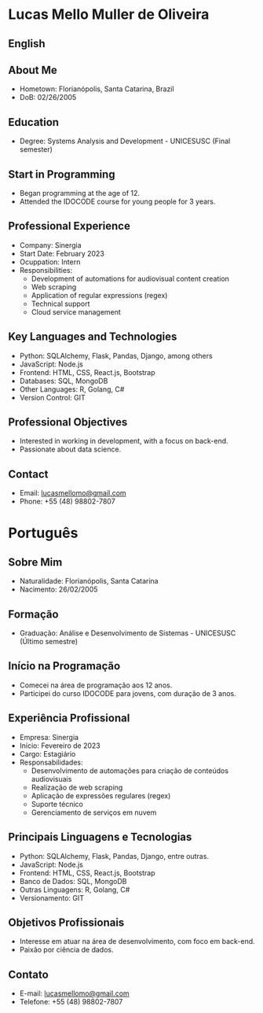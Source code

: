 # Lucas Mello Muller de Oliveira
## English
## About Me
- Hometown: Florianópolis, Santa Catarina, Brazil
- DoB: 02/26/2005

## Education
- Degree: Systems Analysis and Development - UNICESUSC (Final semester)

## Start in Programming

- Began programming at the age of 12.
- Attended the IDOCODE course for young people for 3 years.

## Professional Experience
- Company: Sinergia
- Start Date: February 2023
- Ocuppation: Intern 
- Responsibilities:
    - Development of automations for audiovisual content creation
    - Web scraping
    - Application of regular expressions (regex)
    - Technical support
    - Cloud service management

## Key Languages and Technologies
- Python: SQLAlchemy, Flask, Pandas, Django, among others
- JavaScript: Node.js
- Frontend: HTML, CSS, React.js, Bootstrap
- Databases: SQL, MongoDB
- Other Languages: R, Golang, C#
- Version Control: GIT

## Professional Objectives
- Interested in working in development, with a focus on back-end.
- Passionate about data science.

## Contact
- Email: lucasmellomo@gmail.com
- Phone: +55 (48) 98802-7807


# Português
## Sobre Mim
- Naturalidade: Florianópolis, Santa Catarina
- Nacimento: 26/02/2005

## Formação
- Graduação: Análise e Desenvolvimento de Sistemas - UNICESUSC (Último semestre)

## Início na Programação

- Comecei na área de programação aos 12 anos.
- Participei do curso IDOCODE para jovens, com duração de 3 anos.

## Experiência Profissional
- Empresa: Sinergia
- Início: Fevereiro de 2023
- Cargo: Estagiário 
- Responsabilidades:
    - Desenvolvimento de automações para criação de conteúdos audiovisuais
    - Realização de web scraping
    - Aplicação de expressões regulares (regex)
    - Suporte técnico
    - Gerenciamento de serviços em nuvem

## Principais Linguagens e Tecnologias
- Python: SQLAlchemy, Flask, Pandas, Django, entre outras.
- JavaScript: Node.js
- Frontend: HTML, CSS, React.js, Bootstrap
- Banco de Dados: SQL, MongoDB
- Outras Linguagens: R, Golang, C#
- Versionamento: GIT

## Objetivos Profissionais
- Interesse em atuar na área de desenvolvimento, com foco em back-end.
- Paixão por ciência de dados.

## Contato
- E-mail: lucasmellomo@gmail.com
- Telefone: +55 (48) 98802-7807
